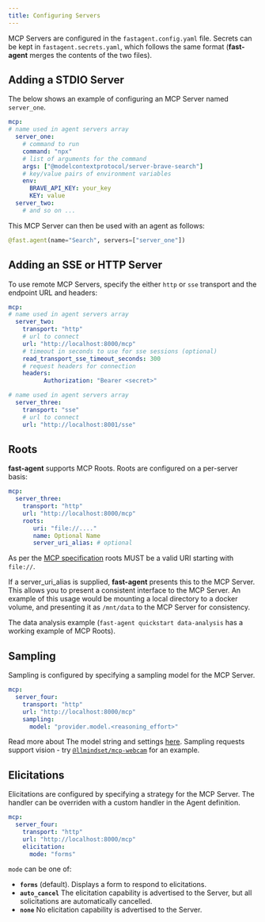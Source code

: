 ```yaml
---
title: Configuring Servers
---
```


MCP Servers are configured in the `fastagent.config.yaml` file. Secrets can be kept in `fastagent.secrets.yaml`, which follows the same format (**fast-agent** merges the contents of the two files). 

## Adding a STDIO Server

The below shows an example of configuring an MCP Server named `server_one`. 

```yaml title="fastagent.config.yaml"
mcp:
# name used in agent servers array
  server_one:
    # command to run
    command: "npx" 
    # list of arguments for the command
    args: ["@modelcontextprotocol/server-brave-search"]
    # key/value pairs of environment variables
    env:
      BRAVE_API_KEY: your_key
      KEY: value
  server_two:
    # and so on ...

```

This MCP Server can then be used with an agent as follows:
```python
@fast.agent(name="Search", servers=["server_one"])
```

## Adding an SSE or HTTP Server

To use remote MCP Servers, specify the either `http` or `sse` transport and the endpoint URL and headers:

```yaml title="fastagent.config.yaml"
mcp:
# name used in agent servers array
  server_two:
    transport: "http"
    # url to connect
    url: "http://localhost:8000/mcp"
    # timeout in seconds to use for sse sessions (optional)
    read_transport_sse_timeout_seconds: 300
    # request headers for connection
    headers: 
          Authorization: "Bearer <secret>"

# name used in agent servers array
  server_three:
    transport: "sse"
    # url to connect
    url: "http://localhost:8001/sse"

```

## Roots

**fast-agent** supports MCP Roots. Roots are configured on a per-server basis:

```yaml title="fastagent.config.yaml"
mcp:
  server_three:
    transport: "http"
    url: "http://localhost:8000/mcp"
    roots:
       uri: "file://...." 
       name: Optional Name
       server_uri_alias: # optional
```

As per the [MCP specification](https://github.com/modelcontextprotocol/specification/blob/41749db0c4c95b97b99dc056a403cf86e7f3bc76/schema/2025-03-26/schema.ts#L1185-L1191) roots MUST be a valid URI starting with `file://`.

If a server_uri_alias is supplied, **fast-agent** presents this to the MCP Server. This allows you to present a consistent interface to the MCP Server. An example of this usage would be mounting a local directory to a docker volume, and presenting it as `/mnt/data` to the MCP Server for consistency.

The data analysis example (`fast-agent quickstart data-analysis` has a working example of MCP Roots).

## Sampling

Sampling is configured by specifying a sampling model for the MCP Server. 

```yaml title="fastagent.config.yaml"
mcp:
  server_four:
    transport: "http"
    url: "http://localhost:8000/mcp"
    sampling:
      model: "provider.model.<reasoning_effort>"        
```

Read more about The model string and settings [here](../models/index.md). Sampling requests support vision - try [`@llmindset/mcp-webcam`](https://github.com/evalstate/mcp-webcam) for an example.

## Elicitations

Elicitations are configured by specifying a strategy for the MCP Server. The handler can be overriden with a custom handler in the Agent definition.

```yaml title="fastagent.config.yaml"
mcp:
  server_four:
    transport: "http"
    url: "http://localhost:8000/mcp"
    elicitation:
      mode: "forms"         
```

`mode` can be one of:

- **`forms`** (default). Displays a form to respond to elicitations.
- **`auto_cancel`** The elicitation capability is advertised to the Server, but all solicitations are automatically cancelled.
- **`none`** No elicitation capability is advertised to the Server.

<!-- update with mcp-advanced examples-->
